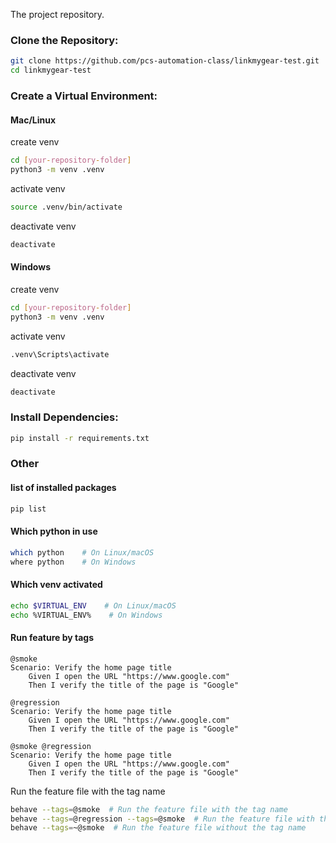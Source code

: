 The project repository.

### Clone the Repository:
```bash
git clone https://github.com/pcs-automation-class/linkmygear-test.git
cd linkmygear-test
```

### Create a Virtual Environment:
#### Mac/Linux
 create venv
``` bash
cd [your-repository-folder]
python3 -m venv .venv
```
activate venv
``` bash
source .venv/bin/activate
```
deactivate venv
``` bash
deactivate
```

#### Windows
create venv
``` bash
cd [your-repository-folder]
python3 -m venv .venv
```
activate venv
``` bash
.venv\Scripts\activate
```
deactivate venv
``` bash
deactivate
```


### Install Dependencies:
``` bash
pip install -r requirements.txt
```

### Other
#### list of installed packages
``` bash
pip list
```

#### Which python in use
``` bash
which python    # On Linux/macOS
where python    # On Windows
```

#### Which venv activated
``` bash
echo $VIRTUAL_ENV    # On Linux/macOS
echo %VIRTUAL_ENV%    # On Windows
```

#### Run feature by tags
```gherkin
@smoke
Scenario: Verify the home page title
    Given I open the URL "https://www.google.com"
    Then I verify the title of the page is "Google"
  
@regression
Scenario: Verify the home page title
    Given I open the URL "https://www.google.com"
    Then I verify the title of the page is "Google"

@smoke @regression
Scenario: Verify the home page title
    Given I open the URL "https://www.google.com"
    Then I verify the title of the page is "Google"
 ```
Run the feature file with the tag name
``` bash
behave --tags=@smoke  # Run the feature file with the tag name
behave --tags=@regression --tags=@smoke  # Run the feature file with the tags name
behave --tags=~@smoke  # Run the feature file without the tag name
```


